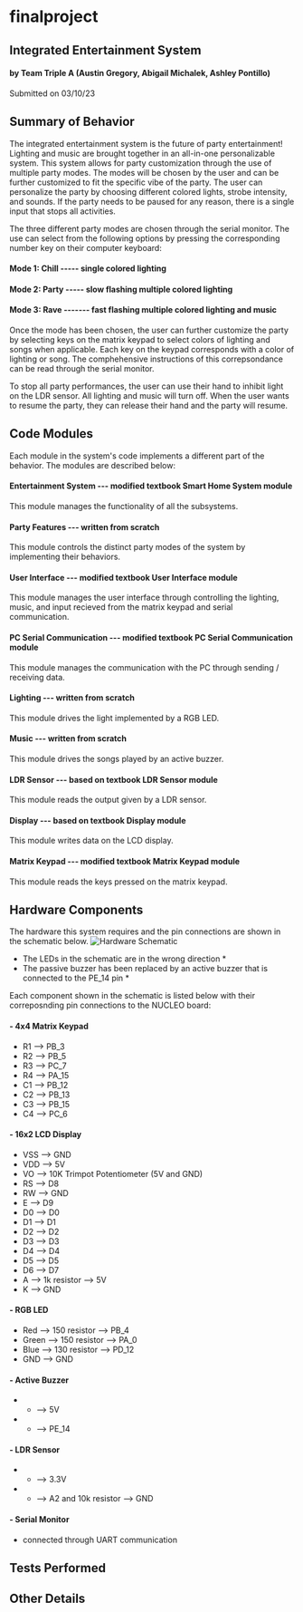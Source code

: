 # finalproject
## Integrated Entertainment System

#### by Team Triple A (Austin Gregory, Abigail Michalek, Ashley Pontillo)

Submitted on 03/10/23

Summary of Behavior
-------------------
The integrated entertainment system is the future of party entertainment! Lighting and music are brought together in an all-in-one personalizable system. This system allows for party customization through the use of multiple party modes. The modes will be chosen by the user and can be further customized to fit the specific vibe of the party. The user can personalize the party by choosing different colored lights, strobe intensity, and sounds. If the party needs to be paused for any reason, there is a single input that stops all activities.

The three different party modes are chosen through the serial monitor. The use can select from the following options by pressing the corresponding number key on their computer keyboard:
#### Mode 1: Chill ----- single colored lighting
#### Mode 2: Party ----- slow flashing multiple colored lighting
#### Mode 3: Rave ------- fast flashing multiple colored lighting and music

Once the mode has been chosen, the user can further customize the party by selecting keys on the matrix keypad to select colors of lighting and songs when applicable. Each key on the keypad corresponds with a color of lighting or song. The comphehensive instructions of this correpsondance can be read through the serial monitor.

To stop all party performances, the user can use their hand to inhibit light on the LDR sensor. All lighting and music will turn off. When the user wants to resume the party, they can release their hand and the party will resume.

Code Modules
------------
Each module in the system's code implements a different part of the behavior. The modules are described below:
#### Entertainment System --- modified textbook Smart Home System module
This module manages the functionality of all the subsystems.

#### Party Features --- written from scratch
This module controls the distinct party modes of the system by implementing their behaviors.
  
#### User Interface --- modified textbook User Interface module
This module manages the user interface through controlling the lighting, music, and input           recieved from the matrix keypad and serial communication.
  
#### PC Serial Communication --- modified textbook PC Serial Communication module
This module manages the communication with the PC through sending / receiving data.

#### Lighting --- written from scratch
This module drives the light implemented by a RGB LED.
    
#### Music --- written from scratch
This module drives the songs played by an active buzzer.
    
#### LDR Sensor --- based on textbook LDR Sensor module
This module reads the output given by a LDR sensor.
   
#### Display --- based on textbook Display module
This module writes data on the LCD display.
    
#### Matrix Keypad --- modified textbook Matrix Keypad module
This module reads the keys pressed on the matrix keypad.

Hardware Components
-------------------
The hardware this system requires and the pin connections are shown in the schematic below.
![Hardware Schematic](https://lh3.googleusercontent.com/kEasagN08I37e5mX_3HTPFbunfxhqe9EgBodsjEhgqVYuyBt04OjoYGvARiIrNsAxBQx2bYkxcrl-uSowxyZJbQ8Qk8oaPN85uCqph3TpQ)
* The LEDs in the schematic are in the wrong direction *
* The passive buzzer has been replaced by an active buzzer that is connected to the PE_14 pin *

Each component shown in the schematic is listed below with their correposnding pin connections to the NUCLEO board:
#### - 4x4 Matrix Keypad
  - R1 --> PB_3
  - R2 --> PB_5
  - R3 --> PC_7
  - R4 --> PA_15
  - C1 --> PB_12
  - C2 --> PB_13
  - C3 --> PB_15
  - C4 --> PC_6
#### - 16x2 LCD Display
  - VSS --> GND
  - VDD --> 5V
  - VO --> 10K Trimpot Potentiometer (5V and GND)
  - RS --> D8
  - RW --> GND
  - E --> D9
  - D0 --> D0
  - D1 --> D1
  - D2 --> D2
  - D3 --> D3
  - D4 --> D4
  - D5 --> D5
  - D6 --> D7
  - A --> 1k resistor --> 5V
  - K --> GND
#### - RGB LED
  - Red --> 150 resistor --> PB_4
  - Green --> 150 resistor --> PA_0
  - Blue --> 130 resistor --> PD_12
  - GND --> GND
#### - Active Buzzer
  - + --> 5V
  - - --> PE_14
#### - LDR Sensor
  - + --> 3.3V
  - - --> A2 and 10k resistor --> GND
#### - Serial Monitor
  - connected through UART communication

Tests Performed
---------------

Other Details
-------------
